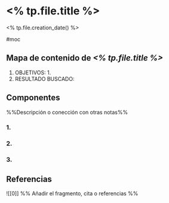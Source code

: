 # <% tp.file.title %>
<% tp.file.creation_date() %>
 
#moc

## Mapa de contenido de _<% tp.file.title %>_
1. OBJETIVOS:
	1. 
2. RESULTADO BUSCADO:

## Componentes  
%%Descripción o conección con otras notas%% 
### 1. 
### 2. 
### 3. 

## Referencias
![[0]] %% Añadir el fragmento, cita o referencias %%